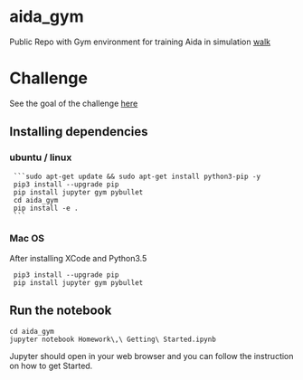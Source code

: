 # aida_gym
Public Repo with Gym environment for training Aida in simulation
[walk]('walk.gif')

# Challenge

See the goal of the challenge [here](https://docs.google.com/document/d/1XUVIDvSmAYZBO2ANfjU7D1XXT4yvY1EcyjS3YgeVnL8/edit?usp=sharing)

## Installing dependencies 

### ubuntu / linux
     ```sudo apt-get update && sudo apt-get install python3-pip -y
     pip3 install --upgrade pip
     pip install jupyter gym pybullet
     cd aida_gym
     pip install -e .
     ```

### Mac OS 
 After installing XCode and Python3.5

     pip3 install --upgrade pip
     pip install jupyter gym pybullet

## Run the notebook 

```
cd aida_gym
jupyter notebook Homework\,\ Getting\ Started.ipynb 
```

Jupyter should open in your web browser and you can follow the instruction on how to get Started.

     



